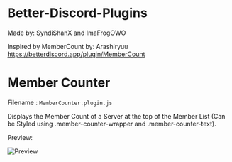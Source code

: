 # Better-Discord-Plugins

Made by: SyndiShanX and ImaFrogOWO

Inspired by MemberCount by: Arashiryuu
https://betterdiscord.app/plugin/MemberCount

# Member Counter

Filename : `MemberCounter.plugin.js`

Displays the Member Count of a Server at the top of the Member List (Can be Styled using .member-counter-wrapper and .member-counter-text).

Preview:

![Preview](https://syndishanx.github.io/Better-Discord-Plugins/MemberCounter/Preview.png)